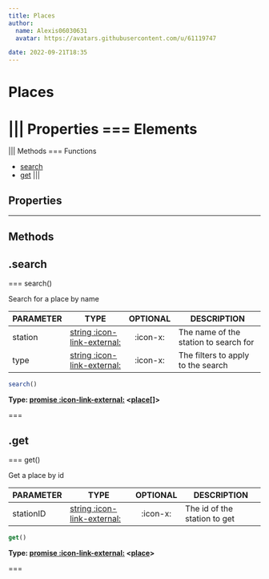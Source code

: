 ```yaml
---
title: Places
author:
  name: Alexis06030631
  avatar: https://avatars.githubusercontent.com/u/61119747

date: 2022-09-21T18:35
---
```


# Places

||| Properties
=== Elements
===
||| Methods
=== Functions
- [search](#search)
- [get](#get)
|||
## Properties
---
## Methods
## .search

=== search()

Search for a place by name

| PARAMETER | TYPE | OPTIONAL | DESCRIPTION |
| --- | --- | :---: | --- |
| station | [string :icon-link-external:](https://developer.mozilla.org/en-US/docs/Web/JavaScript/Reference/Global_Objects/String) | :icon-x: | The name of the station to search for |
| type | [string :icon-link-external:](https://developer.mozilla.org/en-US/docs/Web/JavaScript/Reference/Global_Objects/String) | :icon-x: | The filters to apply to the search |

```javascript
search()
```
**Type: [promise :icon-link-external:](https://developer.mozilla.org/en-US/docs/Web/JavaScript/Reference/Global_Objects/Promise) <[place](../structures/place)[]>**

===

## .get

=== get()

Get a place by id

| PARAMETER | TYPE | OPTIONAL | DESCRIPTION |
| --- | --- | :---: | --- |
| stationID | [string :icon-link-external:](https://developer.mozilla.org/en-US/docs/Web/JavaScript/Reference/Global_Objects/String) | :icon-x: | The id of the station to get |

```javascript
get()
```
**Type: [promise :icon-link-external:](https://developer.mozilla.org/en-US/docs/Web/JavaScript/Reference/Global_Objects/Promise) <[place](../structures/place)>**

===

